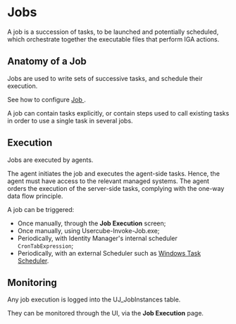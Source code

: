 # Jobs

A job is a succession of tasks, to be launched and potentially scheduled, which orchestrate together
the executable files that perform IGA actions.

## Anatomy of a Job

Jobs are used to write sets of successive tasks, and schedule their execution.

See how to configure [ Job ](/docs/identitymanager/6.2/identitymanager/integration-guide/toolkit/xml-configuration/jobs/job/index.md).

A job can contain tasks explicitly, or contain steps used to call existing tasks in order to use a
single task in several jobs.

## Execution

Jobs are executed by agents.

The agent initiates the job and executes the agent-side tasks. Hence, the agent must have access to
the relevant managed systems. The agent orders the execution of the server-side tasks, complying
with the one-way data flow principle.

A job can be triggered:

- Once manually, through the **Job Execution** screen;
- Once manually, using Usercube-Invoke-Job.exe;
- Periodically, with Identity Manager's internal scheduler `CronTabExpression`;
- Periodically, with an external Scheduler such as
  [Windows Task Scheduler](https://docs.microsoft.com/en-us/windows/win32/taskschd/task-scheduler-start-page).

## Monitoring

Any job execution is logged into the UJ_JobInstances table.

They can be monitored through the UI, via the **Job Execution** page.
